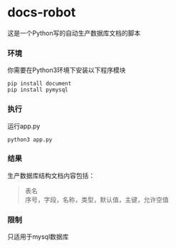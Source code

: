 # docs-robot
这是一个Python写的自动生产数据库文档的脚本

### 环境
你需要在Python3环境下安装以下程序模块
```
pip install document
pip install pymysql
```

### 执行
运行app.py
```
python3 app.py
```

### 结果
生产数据库结构文档内容包括：<br>
>表名<br>
>序号，字段，名称，类型，默认值，主键，允许空值 

### 限制
只适用于mysql数据库